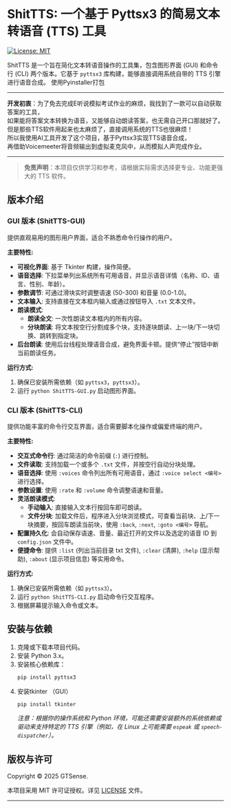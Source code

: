 # ShitTTS: 一个基于 Pyttsx3 的简易文本转语音 (TTS) 工具

[![License: MIT](https://img.shields.io/badge/License-MIT-yellow.svg)](https://github.com/SCeLees/ShitTTS/blob/main/LICENSE)

ShitTTS 是一个旨在简化文本转语音操作的工具集，包含图形界面 (GUI) 和命令行 (CLI) 两个版本。它基于 `pyttsx3` 库构建，能够直接调用系统自带的 TTS 引擎进行语音合成。
使用Pyinstaller打包

---

**开发初衷**：为了免去完成E听说模拟考试作业的麻烦，我找到了一款可以自动获取答案的工具，  
如果能将答案文本转换为语音，又能够自动朗读答案，也无需自己开口那就好了。  
但是那些TTS软件用起来也太麻烦了，直接调用系统的TTS也很麻烦！  
所以我使用AI工具开发了这个项目，基于Pyttsx3实现TTS语音合成，  
再借助Voicemeeter将音频输出到虚拟麦克风中，从而模拟人声完成作业。

---

> **免责声明**：本项目仅供学习和参考，请根据实际需求选择更专业、功能更强大的 TTS 软件。

## 版本介绍

### GUI 版本 (ShitTTS-GUI)

提供直观易用的图形用户界面，适合不熟悉命令行操作的用户。

**主要特性:**

*   **可视化界面**: 基于 Tkinter 构建，操作简便。
*   **语音选择**: 下拉菜单列出系统所有可用语音，并显示语音详情（名称、ID、语言、性别、年龄）。
*   **参数调节**: 可通过滑块实时调整语速 (50-300) 和音量 (0.0-1.0)。
*   **文本输入**: 支持直接在文本框内输入或通过按钮导入 `.txt` 文本文件。
*   **朗读模式**:
    *   **朗读全文**: 一次性朗读文本框内的所有内容。
    *   **分块朗读**: 将文本按空行分割成多个块，支持逐块朗读、上一块/下一块切换、跳转到指定块。
*   **后台朗读**: 使用后台线程处理语音合成，避免界面卡顿。提供“停止”按钮中断当前朗读任务。

**运行方式:**

1.  确保已安装所需依赖（如 `pyttsx3`，`pyttsx3`）。
2.  运行 `python ShitTTS-GUI.py` 启动图形界面。

### CLI 版本 (ShitTTS-CLI)

提供功能丰富的命令行交互界面，适合需要脚本化操作或偏爱终端的用户。

**主要特性:**

*   **交互式命令行**: 通过简洁的命令前缀 (`:`) 进行控制。
*   **文件读取**: 支持加载一个或多个 `.txt` 文件，并按空行自动分块处理。
*   **语音选择**: 使用 `:voices` 命令列出所有可用语音，通过 `:voice select <编号>` 进行选择。
*   **参数设置**: 使用 `:rate` 和 `:volume` 命令调整语速和音量。
*   **灵活朗读模式**:
    *   **手动输入**: 直接输入文本行按回车即可朗读。
    *   **文件分块**: 加载文件后，程序进入分块浏览模式，可查看当前块、上/下一块摘要，按回车朗读当前块，使用 `:back`, `:next`, `:goto <编号>` 导航。
*   **配置持久化**: 会自动保存语速、音量、最近打开的文件以及选定的语音 ID 到 `config.json` 文件中。
*   **便捷命令**: 提供 `:list` (列出当前目录 txt 文件), `:clear` (清屏), `:help` (显示帮助), `:about` (显示项目信息) 等实用命令。

**运行方式:**

1.  确保已安装所需依赖（如 `pyttsx3`）。
2.  运行 `python ShitTTS-CLI.py` 启动命令行交互程序。
3.  根据屏幕提示输入命令或文本。

## 安装与依赖

1.  克隆或下载本项目代码。
2.  安装 Python 3.x。
3.  安装核心依赖库：
    ```bash
    pip install pyttsx3
    ```
4. 安装tkinter （GUI）
   ```bash
   pip install tkinter
   ```
    *注意：根据你的操作系统和 Python 环境，可能还需要安装额外的系统依赖或驱动来支持特定的 TTS 引擎（例如，在 Linux 上可能需要 `espeak` 或 `speech-dispatcher`）。*

## 版权与许可

Copyright © 2025 GTSense.

本项目采用 MIT 许可证授权。详见 [LICENSE](https://github.com/SCeLees/ShitTTS/blob/main/LICENSE) 文件。

---
